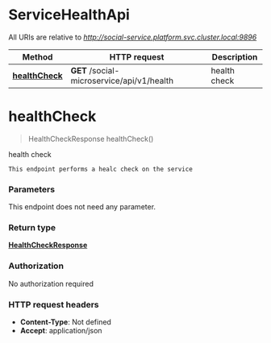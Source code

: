 # ServiceHealthApi

All URIs are relative to *http://social-service.platform.svc.cluster.local:9896*

| Method | HTTP request | Description |
|------------- | ------------- | -------------|
| [**healthCheck**](ServiceHealthApi.md#healthCheck) | **GET** /social-microservice/api/v1/health | health check |


<a name="healthCheck"></a>
# **healthCheck**
> HealthCheckResponse healthCheck()

health check

    This endpoint performs a healc check on the service

### Parameters
This endpoint does not need any parameter.

### Return type

[**HealthCheckResponse**](../Models/HealthCheckResponse.md)

### Authorization

No authorization required

### HTTP request headers

- **Content-Type**: Not defined
- **Accept**: application/json

